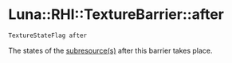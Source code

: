 # Luna::RHI::TextureBarrier::after

```c++
TextureStateFlag after
```

The states of the [subresource(s)](struct_luna_1_1_r_h_i_1_1_texture_barrier_1ac40b611350f8a22fb009fd9d050480a8.md) after this barrier takes place. 

